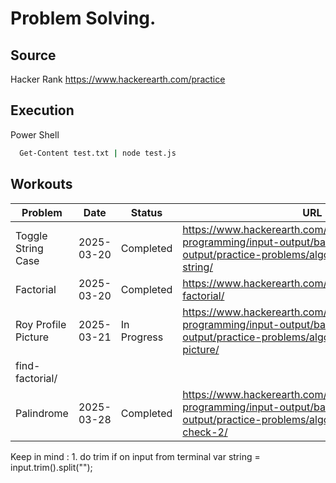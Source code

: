 # Problem Solving.

## Source

Hacker Rank
https://www.hackerearth.com/practice

## Execution

Power Shell

```bash
  Get-Content test.txt | node test.js
```
## Workouts

| Problem       | Date       | Status     | URL                        |
| ------------- | ---------- | ---------- | -------------------------- |
| Toggle String Case      | 2025-03-20 | Completed  | https://www.hackerearth.com/practice/basic-programming/input-output/basics-of-input-output/practice-problems/algorithm/modify-the-string/ |
| Factorial        | 2025-03-20 | Completed    | https://www.hackerearth.com/problem/algorithm/find-factorial/ |
| Roy Profile Picture        | 2025-03-21 | In Progress    | https://www.hackerearth.com/practice/basic-programming/input-output/basics-of-input-output/practice-problems/algorithm/roy-and-profile-picture/ |
find-factorial/ |
| Palindrome | 2025-03-28 | Completed    | https://www.hackerearth.com/practice/basic-programming/input-output/basics-of-input-output/practice-problems/algorithm/palindrome-check-2/ |


Keep in mind : 
1. 
do trim if on input from terminal 
var string = input.trim().split("");